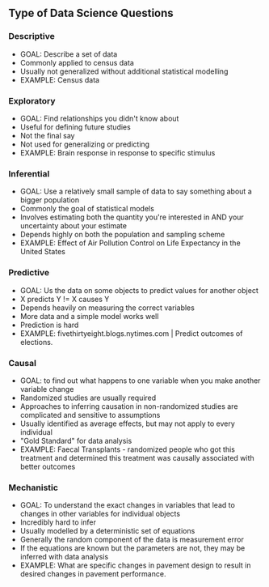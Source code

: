 ## Type of Data Science Questions

### Descriptive
* GOAL: Describe a set of data
* Commonly applied to census data
* Usually not generalized without additional statistical modelling
* EXAMPLE: Census data
### Exploratory
* GOAL: Find relationships you didn't know about
* Useful for defining future studies
* Not the final say
* Not used for generalizing or predicting
* EXAMPLE: Brain response in response to specific stimulus
### Inferential
* GOAL: Use a relatively small sample of data to say something about a bigger population
* Commonly the goal of statistical models
* Involves estimating both the quantity you're interested in AND your uncertainty about your estimate
* Depends highly on both the population and sampling scheme
* EXAMPLE: Effect of Air Pollution Control on Life Expectancy in the United States
### Predictive
* GOAL: Us the data on some objects to predict values for another object
* X predicts Y != X causes Y
* Depends heavily on measuring the correct variables
* More data and a simple model works well
* Prediction is hard
* EXAMPLE: fivethirtyeight.blogs.nytimes.com | Predict outcomes of elections.
### Causal 
* GOAL: to find out what happens to one variable when you make another variable change
* Randomized studies are usually required
* Approaches to inferring causation in non-randomized studies are complicated and sensitive to assumptions
* Usually identified as average effects, but may not apply to every individual
* "Gold Standard" for data analysis
* EXAMPLE: Faecal Transplants - randomized people who got this treatment and determined this treatment was causally associated with better outcomes
### Mechanistic
* GOAL: To understand the exact changes in variables that lead to changes in other variables for individual objects
* Incredibly hard to infer
* Usually modelled by a deterministic set of equations
* Generally the random component of the data is measurement error
* If the equations are known but the parameters are not, they may be inferred with data analysis
* EXAMPLE: What are specific changes in pavement design to result in desired changes in pavement performance.